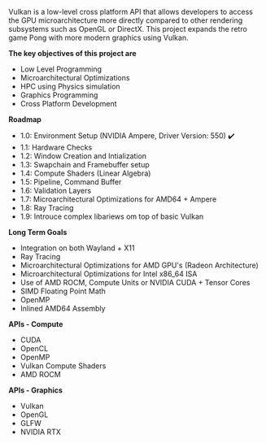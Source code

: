Vulkan is a low-level cross platform API that allows developers to access the GPU microarchitecture more directly
compared to other rendering subsystems such as OpenGL or DirectX. This project expands the retro game Pong with more
modern graphics using Vulkan.

**The key objectives of this project are**
  - Low Level Programming
  - Microarchitectural Optimizations
  - HPC using Physics simulation
  - Graphics Programming
  - Cross Platform Development

**Roadmap**
  - 1.0: Environment Setup (NVIDIA Ampere, Driver Version: 550) ✔️
  - 1.1: Hardware Checks
  - 1.2: Window Creation and Intialization 
  - 1.3: Swapchain and Framebuffer setup
  - 1.4: Compute Shaders (Linear Algebra)
  - 1.5: Pipeline, Command Buffer
  - 1.6: Validation Layers
  - 1.7: Microarchitectural Optimizations for AMD64 + Ampere
  - 1.8: Ray Tracing
  - 1.9: Introuce complex libariews om top of basic Vulkan

**Long Term Goals**
  - Integration on both Wayland + X11
  - Ray Tracing
  - Microarchitectural Optimizations for AMD GPU's (Radeon Architecture)
  - Microarchitectural Optimizations for Intel x86_64 ISA
  - Use of AMD ROCM, Compute Units or NVIDIA CUDA + Tensor Cores
  - SIMD Floating Point Math
  - OpenMP
  - Inlined AMD64 Assembly 

**APIs - Compute**
  - CUDA
  - OpenCL
  - OpenMP
  - Vulkan Compute Shaders
  - AMD ROCM
  
**APIs - Graphics**
  - Vulkan
  - OpenGL
  - GLFW
  - NVIDIA RTX
